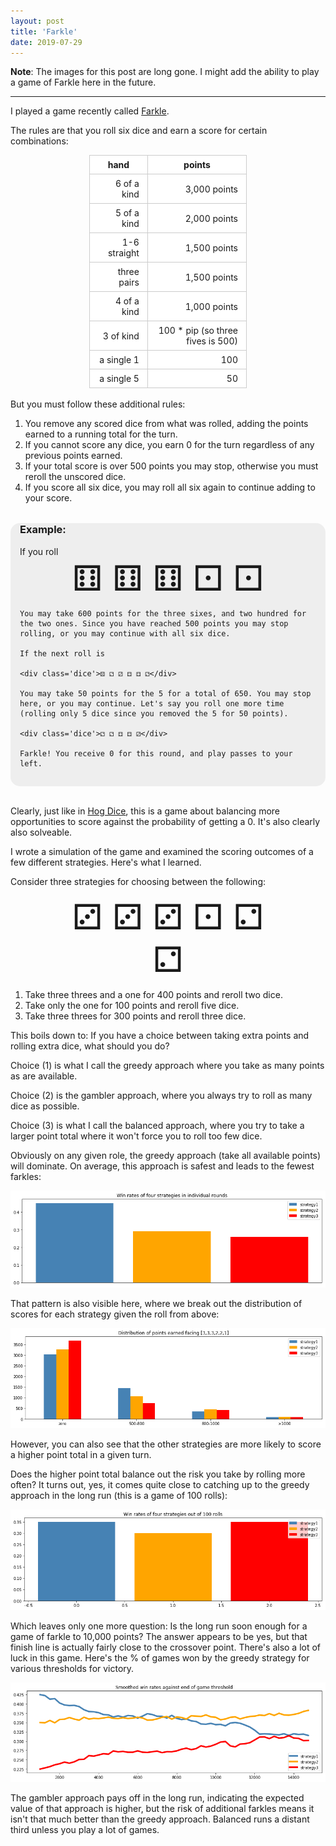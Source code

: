 ```yaml
---
layout: post
title: 'Farkle'
date: 2019-07-29
---
```


**Note**: The images for this post are long gone. I might add the ability to play a game of Farkle here in the future.

-------

I played a game recently called [Farkle](https://en.wikipedia.org/wiki/Farkle).

The rules are that you roll six dice and earn a score for certain combinations:

| hand         | points                             |
| ------------ | ---------------------------------- |
| 6 of a kind  | 3,000 points                       |
| 5 of a kind  | 2,000 points                       |
| 1-6 straight | 1,500 points                       |
| three pairs  | 1,500 points                       |
| 4 of a kind  | 1,000 points                       |
| 3 of kind    | 100 \* pip (so three fives is 500) |
| a single 1   | 100                                |
| a single 5   | 50                                 |

<br>
But you must follow these additional rules:

1. You remove any scored dice from what was rolled, adding the points earned to a running total for the turn.
2. If you cannot score any dice, you earn 0 for the turn regardless of any previous points earned.
3. If your total score is over 500 points you may stop, otherwise you must reroll the unscored dice.
4. If you score all six dice, you may roll all six again to continue adding to your score.

<div class="example">
    <h3> Example: </h3>
    If you roll 
    <div class='dice'>⚅ ⚅ ⚅ ⚀ ⚀</div>

    You may take 600 points for the three sixes, and two hundred for the two ones. Since you have reached 500 points you may stop rolling, or you may continue with all six dice.

    If the next roll is

    <div class='dice'>⚄ ⚁ ⚂ ⚃ ⚃ ⚁</div>

    You may take 50 points for the 5 for a total of 650. You may stop here, or you may continue. Let's say you roll one more time (rolling only 5 dice since you removed the 5 for 50 points).

    <div class='dice'>⚁ ⚁ ⚃ ⚃ ⚂</div>

    Farkle! You receive 0 for this round, and play passes to your left.

</div>
<br>

Clearly, just like in [Hog Dice](/blog/hog-dice), this is a game about balancing more opportunities to score against the probability of getting a 0. It's also clearly also solveable.

I wrote a simulation of the game and examined the scoring outcomes of a few different strategies. Here's what I learned.

Consider three strategies for choosing between the following:

<div class='dice'>⚂ ⚂ ⚂ ⚀ ⚁ ⚁</div>

1. Take three threes and a one for 400 points and reroll two dice.
2. Take only the one for 100 points and reroll five dice.
3. Take three threes for 300 points and reroll three dice.

This boils down to: If you have a choice between taking extra points and rolling extra dice, what should you do?

Choice (1) is what I call the greedy approach where you take as many points as are available.

Choice (2) is the gambler approach, where you always try to roll as many dice as possible.

Choice (3) is what I call the balanced approach, where you try to take a larger point total where it won't force you to roll too few dice.

Obviously on any given role, the greedy approach (take all available points) will dominate. On average, this approach is safest and leads to the fewest farkles:

![](/assets/farkle3.png)

That pattern is also visible here, where we break out the distribution of scores for each strategy given the roll from above:

![](/assets/farkle4.png)

However, you can also see that the other strategies are more likely to score a higher point total in a given turn.

Does the higher point total balance out the risk you take by rolling more often? It turns out, yes, it comes quite close to catching up to the greedy approach in the long run (this is a game of 100 rolls):

![](/assets/farkle5.png)

Which leaves only one more question: Is the long run soon enough for a game of farkle to 10,000 points? The answer appears to be yes, but that finish line is actually fairly close to the crossover point. There's also a lot of luck in this game. Here's the % of games won by the greedy strategy for various thresholds for victory.

![](/assets/farkle6.png)

The gambler approach pays off in the long run, indicating the expected value of that approach is higher, but the risk of additional farkles means it isn't that much better than the greedy approach. Balanced runs a distant third unless you play a lot of games.

<style>
table {
  padding: 0; 
  max-width: 50%;
  margin: auto;
}
th {
    text-align: center;
}
table tr {
    border-top: 1px solid #cccccc;
    background-color: white;
    margin: 0;
    padding: 0; 
}
table tr th {
    font-weight: bold;
    border: 1px solid #cccccc;
    margin: 0;
    padding: 6px 13px; 
}
table tr td {
    border: 1px solid #cccccc;
    text-align: right;
    margin: 0;
    padding: 6px 13px; 
}

.dice {
    font-size: 56px;
    margin-bottom: 28px;
    width: 65%;
    margin: auto;
    text-align: center;
}

.example {
    margin-top: 2rem;
    background-color: #eee;
    border-radius: 15px;
    padding: 0 15px 15px 15px;
}
</style>